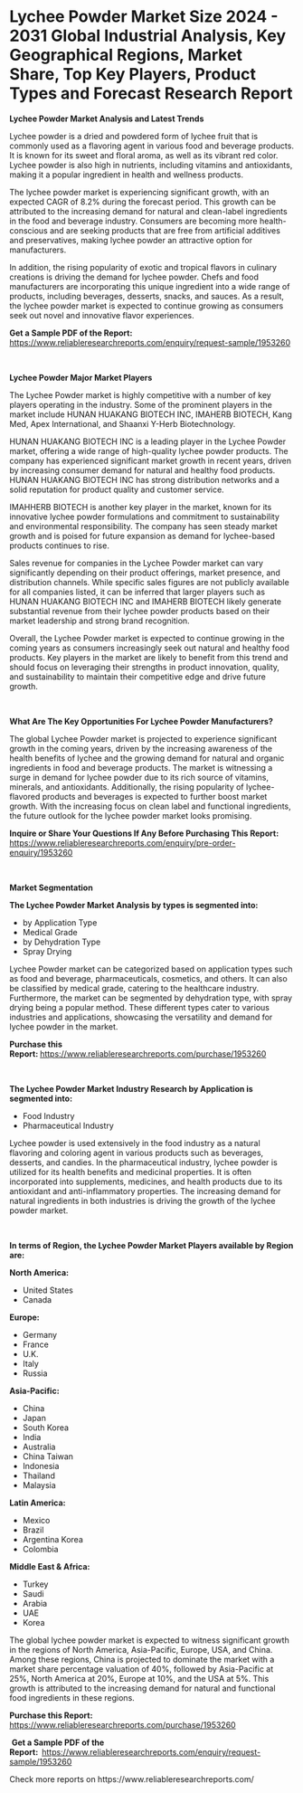 <p><h1>Lychee Powder Market Size 2024 - 2031 Global Industrial Analysis, Key Geographical Regions, Market Share, Top Key Players, Product Types and Forecast Research Report</h1></p><p><strong>Lychee Powder Market Analysis and Latest Trends</strong></p>
<p><p>Lychee powder is a dried and powdered form of lychee fruit that is commonly used as a flavoring agent in various food and beverage products. It is known for its sweet and floral aroma, as well as its vibrant red color. Lychee powder is also high in nutrients, including vitamins and antioxidants, making it a popular ingredient in health and wellness products.</p><p>The lychee powder market is experiencing significant growth, with an expected CAGR of 8.2% during the forecast period. This growth can be attributed to the increasing demand for natural and clean-label ingredients in the food and beverage industry. Consumers are becoming more health-conscious and are seeking products that are free from artificial additives and preservatives, making lychee powder an attractive option for manufacturers.</p><p>In addition, the rising popularity of exotic and tropical flavors in culinary creations is driving the demand for lychee powder. Chefs and food manufacturers are incorporating this unique ingredient into a wide range of products, including beverages, desserts, snacks, and sauces. As a result, the lychee powder market is expected to continue growing as consumers seek out novel and innovative flavor experiences.</p></p>
<p><strong>Get a Sample PDF of the Report:&nbsp;</strong> <a href="https://www.reliableresearchreports.com/enquiry/request-sample/1953260">https://www.reliableresearchreports.com/enquiry/request-sample/1953260</a></p>
<p>&nbsp;</p>
<p><strong>Lychee Powder Major Market Players</strong></p>
<p><p>The Lychee Powder market is highly competitive with a number of key players operating in the industry. Some of the prominent players in the market include HUNAN HUAKANG BIOTECH INC, IMAHERB BIOTECH, Kang Med, Apex International, and Shaanxi Y-Herb Biotechnology.</p><p>HUNAN HUAKANG BIOTECH INC is a leading player in the Lychee Powder market, offering a wide range of high-quality lychee powder products. The company has experienced significant market growth in recent years, driven by increasing consumer demand for natural and healthy food products. HUNAN HUAKANG BIOTECH INC has strong distribution networks and a solid reputation for product quality and customer service.</p><p>IMAHHERB BIOTECH is another key player in the market, known for its innovative lychee powder formulations and commitment to sustainability and environmental responsibility. The company has seen steady market growth and is poised for future expansion as demand for lychee-based products continues to rise.</p><p>Sales revenue for companies in the Lychee Powder market can vary significantly depending on their product offerings, market presence, and distribution channels. While specific sales figures are not publicly available for all companies listed, it can be inferred that larger players such as HUNAN HUAKANG BIOTECH INC and IMAHERB BIOTECH likely generate substantial revenue from their lychee powder products based on their market leadership and strong brand recognition.</p><p>Overall, the Lychee Powder market is expected to continue growing in the coming years as consumers increasingly seek out natural and healthy food products. Key players in the market are likely to benefit from this trend and should focus on leveraging their strengths in product innovation, quality, and sustainability to maintain their competitive edge and drive future growth.</p></p>
<p>&nbsp;</p>
<p><strong>What Are The Key Opportunities For Lychee Powder Manufacturers?</strong></p>
<p><p>The global Lychee Powder market is projected to experience significant growth in the coming years, driven by the increasing awareness of the health benefits of lychee and the growing demand for natural and organic ingredients in food and beverage products. The market is witnessing a surge in demand for lychee powder due to its rich source of vitamins, minerals, and antioxidants. Additionally, the rising popularity of lychee-flavored products and beverages is expected to further boost market growth. With the increasing focus on clean label and functional ingredients, the future outlook for the lychee powder market looks promising.</p></p>
<p><strong>Inquire or Share Your Questions If Any Before Purchasing This Report:</strong> <a href="https://www.reliableresearchreports.com/enquiry/pre-order-enquiry/1953260">https://www.reliableresearchreports.com/enquiry/pre-order-enquiry/1953260</a></p>
<p>&nbsp;</p>
<p><strong>Market Segmentation</strong></p>
<p><strong>The Lychee Powder Market Analysis by types is segmented into:</strong></p>
<p><ul><li>by Application Type</li><li>Medical Grade</li><li>by Dehydration Type</li><li>Spray Drying</li></ul></p>
<p><p>Lychee Powder market can be categorized based on application types such as food and beverage, pharmaceuticals, cosmetics, and others. It can also be classified by medical grade, catering to the healthcare industry. Furthermore, the market can be segmented by dehydration type, with spray drying being a popular method. These different types cater to various industries and applications, showcasing the versatility and demand for lychee powder in the market.</p></p>
<p><strong>Purchase this Report:&nbsp;</strong><a href="https://www.reliableresearchreports.com/purchase/1953260">https://www.reliableresearchreports.com/purchase/1953260</a></p>
<p>&nbsp;</p>
<p><strong>The Lychee Powder Market Industry Research by Application is segmented into:</strong></p>
<p><ul><li>Food Industry</li><li>Pharmaceutical Industry</li></ul></p>
<p><p>Lychee powder is used extensively in the food industry as a natural flavoring and coloring agent in various products such as beverages, desserts, and candies. In the pharmaceutical industry, lychee powder is utilized for its health benefits and medicinal properties. It is often incorporated into supplements, medicines, and health products due to its antioxidant and anti-inflammatory properties. The increasing demand for natural ingredients in both industries is driving the growth of the lychee powder market.</p></p>
<p>&nbsp;</p>
<p><strong>In terms of Region, the Lychee Powder Market Players available by Region are:</strong></p>
<p>
    <p> <strong> North America: </strong>
        <ul>
            <li>United States</li>
            <li>Canada</li>
        </ul>
        </p> 
    <p> <strong> Europe: </strong>
        <ul>
            <li>Germany</li>
            <li>France</li>
            <li>U.K.</li>
            <li>Italy</li>
            <li>Russia</li>
        </ul>
        </p> 
    <p> <strong> Asia-Pacific: </strong>
        <ul>
            <li>China</li>
            <li>Japan</li>
            <li>South Korea</li>
            <li>India</li>
            <li>Australia</li>
            <li>China Taiwan</li>
            <li>Indonesia</li>
            <li>Thailand</li>
            <li>Malaysia</li>
        </ul>
        </p> 
    <p> <strong> Latin America: </strong>
        <ul>
            <li>Mexico</li>
            <li>Brazil</li>
            <li>Argentina Korea</li>
            <li>Colombia</li>
        </ul>
        </p> 
    <p> <strong> Middle East & Africa: </strong>
        <ul>
            <li>Turkey</li>
            <li>Saudi</li>
            <li>Arabia</li>
            <li>UAE</li>
            <li>Korea</li>
        </ul>
    </p>
    </p>
<p><p>The global lychee powder market is expected to witness significant growth in the regions of North America, Asia-Pacific, Europe, USA, and China. Among these regions, China is projected to dominate the market with a market share percentage valuation of 40%, followed by Asia-Pacific at 25%, North America at 20%, Europe at 10%, and the USA at 5%. This growth is attributed to the increasing demand for natural and functional food ingredients in these regions.</p></p>
<p><strong>Purchase this Report: </strong><a href="https://www.reliableresearchreports.com/purchase/1953260">https://www.reliableresearchreports.com/purchase/1953260</a></p>
<p>&nbsp;<strong>Get a Sample PDF of the Report:&nbsp;&nbsp;</strong><a href="https://www.reliableresearchreports.com/enquiry/request-sample/1953260">https://www.reliableresearchreports.com/enquiry/request-sample/1953260</a></p>
<p><strong></strong></p>
<p>Check more reports on https://www.reliableresearchreports.com/</p>